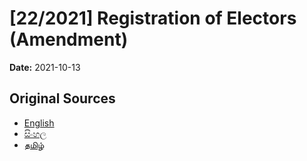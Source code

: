 # [22/2021] Registration of Electors (Amendment)

**Date:** 2021-10-13

## Original Sources

- [English](https://documents.gov.lk/view/acts/2021/10/22-2021_E.pdf)
- [සිංහල](https://documents.gov.lk/view/acts/2021/10/22-2021_S.pdf)
- [தமிழ்](https://documents.gov.lk/view/acts/2021/10/22-2021_T.pdf)

